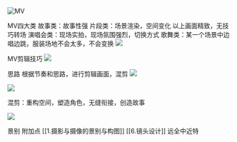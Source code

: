 ![MV](https://cdn.jsdelivr.net/gh/Vixcity/FigureBed/img/202203052007043.png)

MV四大类
故事类：故事性强
片段类：场景渲染，空间变化
以上画面精致，无技巧转场
演唱会类：现场实拍，现场氛围强烈，切换方式
歌舞类：某一个场景中边唱边跳，服装场地不会太多，不会变换
![](https://cdn.jsdelivr.net/gh/Vixcity/FigureBed/img/202203052009899.png)

MV剪辑技巧
![](https://cdn.jsdelivr.net/gh/Vixcity/FigureBed/img/202203052035891.png)

思路
根据节奏和思路，进行剪辑画面，混剪
![](https://cdn.jsdelivr.net/gh/Vixcity/FigureBed/img/202203052036472.png)

![](https://cdn.jsdelivr.net/gh/Vixcity/FigureBed/img/202203052041241.png)

混剪：重构空间，塑造角色，无缝衔接，创造故事

![](https://cdn.jsdelivr.net/gh/Vixcity/FigureBed/img/202203052057429.png)

景别
附加点
[[1.摄影与摄像的景别与构图]]
[[6.镜头设计]]
远全中近特